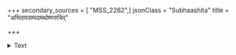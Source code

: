 +++
secondary_sources = [ "MSS_2262",]
jsonClass = "Subhaashita"
title = "अभितापसम्पदमथोष्णरुचिर्"

+++

<details><summary>Text</summary>

अभितापसंपदमथोष्णरुचिर् निजतेजसामसहमान इव।  
पयसि प्रपित्सुरपराम्बुनिधेर् अधिरोढुमस्तगिरिमभ्यपतत्॥
</details>
